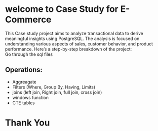 # welcome to Case Study for E-Commerce 

This Case study project aims to analyze transactional data to derive meaningful insights using PostgreSQL. The analysis is focused on understanding various aspects of sales, customer behavior, and product performance. Here’s a step-by-step breakdown of the project:  
Go through the sql files

## Operations:
- Aggreagate
- Filters (Where, Group By, Having, Limits)
- joins (left join, Right join, full join, cross join)
- windows function
- CTE tables

# Thank You
